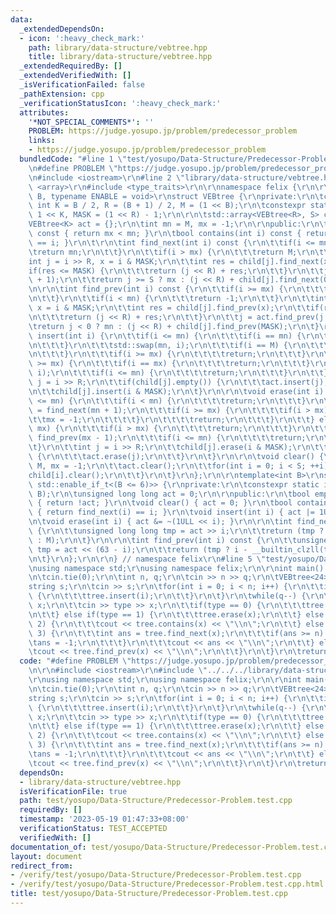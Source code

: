 ```yaml
---
data:
  _extendedDependsOn:
  - icon: ':heavy_check_mark:'
    path: library/data-structure/vebtree.hpp
    title: library/data-structure/vebtree.hpp
  _extendedRequiredBy: []
  _extendedVerifiedWith: []
  _isVerificationFailed: false
  _pathExtension: cpp
  _verificationStatusIcon: ':heavy_check_mark:'
  attributes:
    '*NOT_SPECIAL_COMMENTS*': ''
    PROBLEM: https://judge.yosupo.jp/problem/predecessor_problem
    links:
    - https://judge.yosupo.jp/problem/predecessor_problem
  bundledCode: "#line 1 \"test/yosupo/Data-Structure/Predecessor-Problem.test.cpp\"\
    \n#define PROBLEM \"https://judge.yosupo.jp/problem/predecessor_problem\"\r\n\r\
    \n#include <iostream>\r\n#line 2 \"library/data-structure/vebtree.hpp\"\n#include\
    \ <array>\r\n#include <type_traits>\r\n\r\nnamespace felix {\r\n\r\ntemplate<int\
    \ B, typename ENABLE = void>\r\nstruct VEBtree {\r\nprivate:\r\n\tconstexpr static\
    \ int K = B / 2, R = (B + 1) / 2, M = (1 << B);\r\n\tconstexpr static int S =\
    \ 1 << K, MASK = (1 << R) - 1;\r\n\r\n\tstd::array<VEBtree<R>, S> child;\r\n\t\
    VEBtree<K> act = {};\r\n\tint mn = M, mx = -1;\r\n\r\npublic:\r\n\tbool empty()\
    \ const { return mx < mn; }\r\n\tbool contains(int i) const { return find_next(i)\
    \ == i; }\r\n\t\r\n\tint find_next(int i) const {\r\n\t\tif(i <= mn) {\r\n\t\t\
    \treturn mn;\r\n\t\t}\r\n\t\tif(i > mx) {\r\n\t\t\treturn M;\r\n\t\t}\r\n\t\t\
    int j = i >> R, x = i & MASK;\r\n\t\tint res = child[j].find_next(x);\r\n\t\t\
    if(res <= MASK) {\r\n\t\t\treturn (j << R) + res;\r\n\t\t}\r\n\t\tj = act.find_next(j\
    \ + 1);\r\n\t\treturn j >= S ? mx : (j << R) + child[j].find_next(0);\r\n\t}\r\
    \n\r\n\tint find_prev(int i) const {\r\n\t\tif(i >= mx) {\r\n\t\t\treturn mx;\r\
    \n\t\t}\r\n\t\tif(i < mn) {\r\n\t\t\treturn -1;\r\n\t\t}\r\n\t\tint j = i >> R,\
    \ x = i & MASK;\r\n\t\tint res = child[j].find_prev(x);\r\n\t\tif(res >= 0) {\r\
    \n\t\t\treturn (j << R) + res;\r\n\t\t}\r\n\t\tj = act.find_prev(j - 1);\r\n\t\
    \treturn j < 0 ? mn : (j << R) + child[j].find_prev(MASK);\r\n\t}\r\n\r\n\tvoid\
    \ insert(int i) {\r\n\t\tif(i <= mn) {\r\n\t\t\tif(i == mn) {\r\n\t\t\t\treturn;\r\
    \n\t\t\t}\r\n\t\t\tstd::swap(mn, i);\r\n\t\t\tif(i == M) {\r\n\t\t\t\tmx = mn;\r\
    \n\t\t\t}\r\n\t\t\tif(i >= mx) {\r\n\t\t\t\treturn;\r\n\t\t\t}\r\n\t\t} else if(i\
    \ >= mx) {\r\n\t\t\tif(i == mx) {\r\n\t\t\t\treturn;\r\n\t\t\t}\r\n\t\t\tstd::swap(mx,\
    \ i);\r\n\t\t\tif(i <= mn) {\r\n\t\t\t\treturn;\r\n\t\t\t}\r\n\t\t}\r\n\t\tint\
    \ j = i >> R;\r\n\t\tif(child[j].empty()) {\r\n\t\t\tact.insert(j);\r\n\t\t}\r\
    \n\t\tchild[j].insert(i & MASK);\r\n\t}\r\n\r\n\tvoid erase(int i) {\r\n\t\tif(i\
    \ <= mn) {\r\n\t\t\tif(i < mn) {\r\n\t\t\t\treturn;\r\n\t\t\t}\r\n\t\t\ti = mn\
    \ = find_next(mn + 1);\r\n\t\t\tif(i >= mx) {\r\n\t\t\t\tif(i > mx) {\r\n\t\t\t\
    \t\tmx = -1;\r\n\t\t\t\t}\r\n\t\t\t\treturn;\r\n\t\t\t}\r\n\t\t} else if(i >=\
    \ mx) {\r\n\t\t\tif(i > mx) {\r\n\t\t\t\treturn;\r\n\t\t\t}\r\n\t\t\ti = mx =\
    \ find_prev(mx - 1);\r\n\t\t\tif(i <= mn) {\r\n\t\t\t\treturn;\r\n\t\t\t}\r\n\t\
    \t}\r\n\t\tint j = i >> R;\r\n\t\tchild[j].erase(i & MASK);\r\n\t\tif(child[j].empty())\
    \ {\r\n\t\t\tact.erase(j);\r\n\t\t}\r\n\t}\r\n\r\n\tvoid clear() {\r\n\t\tmn =\
    \ M, mx = -1;\r\n\t\tact.clear();\r\n\t\tfor(int i = 0; i < S; ++i) {\r\n\t\t\t\
    child[i].clear();\r\n\t\t}\r\n\t}\r\n};\r\n\r\ntemplate<int B>\r\nstruct VEBtree<B,\
    \ std::enable_if_t<(B <= 6)>> {\r\nprivate:\r\n\tconstexpr static int M = (1 <<\
    \ B);\r\n\tunsigned long long act = 0;\r\n\r\npublic:\r\n\tbool empty() const\
    \ { return !act; }\r\n\tvoid clear() { act = 0; }\r\n\tbool contains(int i) const\
    \ { return find_next(i) == i; }\r\n\tvoid insert(int i) { act |= 1ULL << i; }\r\
    \n\tvoid erase(int i) { act &= ~(1ULL << i); }\r\n\r\n\tint find_next(int i) const\
    \ {\r\n\t\tunsigned long long tmp = act >> i;\r\n\t\treturn (tmp ? i + __builtin_ctzll(tmp)\
    \ : M);\r\n\t}\r\n\r\n\tint find_prev(int i) const {\r\n\t\tunsigned long long\
    \ tmp = act << (63 - i);\r\n\t\treturn (tmp ? i - __builtin_clzll(tmp) : -1);\r\
    \n\t}\r\n};\r\n\r\n} // namespace felix\r\n#line 5 \"test/yosupo/Data-Structure/Predecessor-Problem.test.cpp\"\
    \nusing namespace std;\r\nusing namespace felix;\r\n\r\nint main() {\r\n\tios::sync_with_stdio(false);\r\
    \n\tcin.tie(0);\r\n\tint n, q;\r\n\tcin >> n >> q;\r\n\tVEBtree<24> tree;\r\n\t\
    string s;\r\n\tcin >> s;\r\n\tfor(int i = 0; i < n; i++) {\r\n\t\tif(s[i] == '1')\
    \ {\r\n\t\t\ttree.insert(i);\r\n\t\t}\r\n\t}\r\n\twhile(q--) {\r\n\t\tint type,\
    \ x;\r\n\t\tcin >> type >> x;\r\n\t\tif(type == 0) {\r\n\t\t\ttree.insert(x);\r\
    \n\t\t} else if(type == 1) {\r\n\t\t\ttree.erase(x);\r\n\t\t} else if(type ==\
    \ 2) {\r\n\t\t\tcout << tree.contains(x) << \"\\n\";\r\n\t\t} else if(type ==\
    \ 3) {\r\n\t\t\tint ans = tree.find_next(x);\r\n\t\t\tif(ans >= n) {\r\n\t\t\t\
    \tans = -1;\r\n\t\t\t}\r\n\t\t\tcout << ans << \"\\n\";\r\n\t\t} else {\r\n\t\t\
    \tcout << tree.find_prev(x) << \"\\n\";\r\n\t\t}\r\n\t}\r\n\treturn 0;\r\n}\r\n"
  code: "#define PROBLEM \"https://judge.yosupo.jp/problem/predecessor_problem\"\r\
    \n\r\n#include <iostream>\r\n#include \"../../../library/data-structure/vebtree.hpp\"\
    \r\nusing namespace std;\r\nusing namespace felix;\r\n\r\nint main() {\r\n\tios::sync_with_stdio(false);\r\
    \n\tcin.tie(0);\r\n\tint n, q;\r\n\tcin >> n >> q;\r\n\tVEBtree<24> tree;\r\n\t\
    string s;\r\n\tcin >> s;\r\n\tfor(int i = 0; i < n; i++) {\r\n\t\tif(s[i] == '1')\
    \ {\r\n\t\t\ttree.insert(i);\r\n\t\t}\r\n\t}\r\n\twhile(q--) {\r\n\t\tint type,\
    \ x;\r\n\t\tcin >> type >> x;\r\n\t\tif(type == 0) {\r\n\t\t\ttree.insert(x);\r\
    \n\t\t} else if(type == 1) {\r\n\t\t\ttree.erase(x);\r\n\t\t} else if(type ==\
    \ 2) {\r\n\t\t\tcout << tree.contains(x) << \"\\n\";\r\n\t\t} else if(type ==\
    \ 3) {\r\n\t\t\tint ans = tree.find_next(x);\r\n\t\t\tif(ans >= n) {\r\n\t\t\t\
    \tans = -1;\r\n\t\t\t}\r\n\t\t\tcout << ans << \"\\n\";\r\n\t\t} else {\r\n\t\t\
    \tcout << tree.find_prev(x) << \"\\n\";\r\n\t\t}\r\n\t}\r\n\treturn 0;\r\n}\r\n"
  dependsOn:
  - library/data-structure/vebtree.hpp
  isVerificationFile: true
  path: test/yosupo/Data-Structure/Predecessor-Problem.test.cpp
  requiredBy: []
  timestamp: '2023-05-19 01:47:33+08:00'
  verificationStatus: TEST_ACCEPTED
  verifiedWith: []
documentation_of: test/yosupo/Data-Structure/Predecessor-Problem.test.cpp
layout: document
redirect_from:
- /verify/test/yosupo/Data-Structure/Predecessor-Problem.test.cpp
- /verify/test/yosupo/Data-Structure/Predecessor-Problem.test.cpp.html
title: test/yosupo/Data-Structure/Predecessor-Problem.test.cpp
---
```

